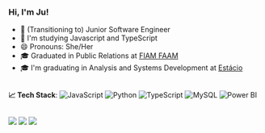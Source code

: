 ### Hi, I'm Ju!
 

- 🔭 (Transitioning to) Junior Software Engineer
- 🌱 I'm studying Javascript and TypeScript 
- 😄 Pronouns: She/Her
- 🎓 Graduated in Public Relations at [FIAM FAAM](https://www.linkedin.com/school/fiamfaam/)
- 🎓 I'm graduating in Analysis and Systems Development at [Estácio](https://www.linkedin.com/school/estacio/)

##
<b> :chart_with_upwards_trend: Tech Stack</b>:
  ![JavaScript](https://cdn.jsdelivr.net/gh/devicons/devicon/icons/javascript/javascript-original.svg)
  ![Python](https://img.shields.io/badge/-Python-black?style=flat-square&logo=Python)
  ![TypeScript](https://cdn.jsdelivr.net/gh/devicons/devicon/icons/typescript/typescript-original.svg)
  ![MySQL](https://cdn.jsdelivr.net/gh/devicons/devicon/icons/mysql/mysql-original.svg)
  ![Power BI](https://img.shields.io/badge/-Power%20BI-black?style=plastic&logo=Power-BI) 
  
##
<div> 
  <a href="https://discord.gg/Juless#0392" target="_blank"><img src="https://img.shields.io/badge/Discord-7289DA?style=for-the-badge&logo=discord&logoColor=white" target="_blank"></a> 
  <a href = "mailto:julianlima@outlook.com"><img src="https://img.shields.io/badge/-Outlook-%23333?style=for-the-badge&logo=gmail&logoColor=white" target="_blank"></a>
  <a href="https://www.linkedin.com/in/júlia-lima-5a647a120" target="_blank"><img src="https://img.shields.io/badge/-LinkedIn-%230077B5?style=for-the-badge&logo=linkedin&logoColor=white" target="_blank"></a> 
</div>


